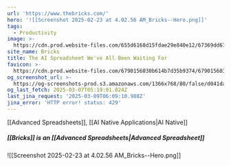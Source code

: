 ```yaml
---
url: 'https://www.thebricks.com/'
hero: '![[Screenshot 2025-02-23 at 4.02.56 AM_Bricks--Hero.png]]'
tags:
  - Productivity
image: >-
  https://cdn.prod.website-files.com/655d6168d15fdae29e840e12/67369dd67e2ef4c19599a926_Homepage%20social-share.png
site_name: Bricks
title: The AI Spreadsheet We've All Been Waiting For
favicon: >-
  https://cdn.prod.website-files.com/6790156030b614b7d35b9374/6790156030b614b7d35b97a5_favicon.png
og_screenshot_url: >-
  https://og-screenshots-prod.s3.amazonaws.com/1366x768/80/false/d041dadf158e9f39f249eb719bab22f351a849b95695ed3211be3efde0b3a83e.jpeg
og_last_fetch: 2025-03-07T05:19:01.824Z
last_jina_request: '2025-03-09T06:09:10.988Z'
jina_error: 'HTTP error! status: 429'
---
```


[[Advanced Spreadsheets]], [[AI Native Applications|AI Native]]

##### [[Bricks]] is an [[Advanced Spreadsheets|Advanced Spreadsheet]]
![[Screenshot 2025-02-23 at 4.02.56 AM_Bricks--Hero.png]]
